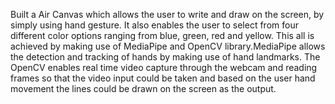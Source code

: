 Built a Air Canvas which allows the user to write and draw on the screen, by simply using hand gesture. It also enables the user to select from four different color options ranging from blue, green, red and yellow.
This all is achieved by making use of MediaPipe and OpenCV library.MediaPipe allows the detection and tracking of hands by making use of hand landmarks.
The OpenCV enables real time video capture through the webcam and reading frames so that the video input could be taken and based on the user hand movement the lines could be drawn on the screen as the output.

